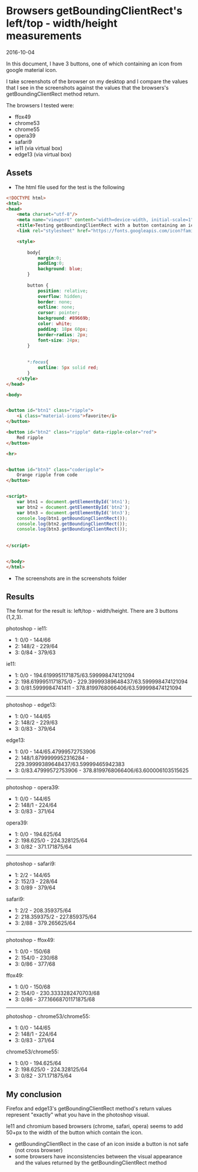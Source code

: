 Browsers getBoundingClientRect's left/top - width/height measurements
===========================================================================
2016-10-04


In this document, I have 3 buttons, one of which containing an icon from google material icon.

I take screenshots of the browser on my desktop and I compare the values that I see
in the screenshots against the values that the browsers's getBoundingClientRect method return.


The browsers I tested were:
- ffox49
- chrome53
- chrome55
- opera39
- safari9
- ie11 (via virtual box)
- edge13 (via virtual box)


Assets
----------

- The html file used for the test is the following

```html
<!DOCTYPE html>
<html>
<head>
	<meta charset="utf-8"/>
	<meta name="viewport" content="width=device-width, initial-scale=1">
	<title>Testing getBoundingClientRect with a button containing an icon</title>
	<link rel="stylesheet" href="https://fonts.googleapis.com/icon?family=Material+Icons">	

	<style>
		
		body{
			margin:0;	
			padding:0;	
			background: blue;
		}
		
		button {
			position: relative; 
			overflow: hidden;
			border: none;
			outline: none;
			cursor: pointer;
			background: #89669b;
			color: white;
			padding: 18px 60px;
			border-radius: 2px;
			font-size: 24px;
		}
		
		
		*:focus{
			outline: 5px solid red;
		}
	</style>
</head>

<body>


<button id="btn1" class="ripple">
	<i class="material-icons">favorite</i>
</button>

<button id="btn2" class="ripple" data-ripple-color="red">
	Red ripple
</button>

<hr>


<button id="btn3" class="coderipple">
	Orange ripple from code
</button>


<script>
	var btn1 = document.getElementById('btn1');
	var btn2 = document.getElementById('btn2');
	var btn3 = document.getElementById('btn3');
	console.log(btn1.getBoundingClientRect());
	console.log(btn2.getBoundingClientRect());
	console.log(btn3.getBoundingClientRect());
	
	
</script>


</body>
</html>
```

- The screenshots are in the screenshots folder





Results
-----------

The format for the result is: left/top - width/height.
There are 3 buttons (1,2,3).



photoshop - ie11:
- 1: 0/0 - 144/66 
- 2: 148/2  - 229/64 
- 3: 0/84 - 379/63

ie11:
- 1: 0/0 - 194.6199951171875/63.599998474121094
- 2: 198.6199951171875/0 - 229.39999389648437/63.599998474121094
- 3: 0/81.5999984741411 - 378.8199768066406/63.599998474121094

----------

photoshop - edge13:
- 1: 0/0 - 144/65
- 2: 148/2  - 229/63
- 3: 0/83 - 379/64


edge13:
- 1: 0/0 - 144/65.47999572753906
- 2: 148/1.8799999952316284 - 229.39999389648437/63.59999465942383
- 3: 0/83.47999572753906 - 378.8199768066406/63.600006103515625


----------

photoshop - opera39:
- 1: 0/0 - 144/65
- 2: 148/1 - 224/64 
- 3: 0/83 - 371/64


opera39:
- 1: 0/0 - 194.625/64
- 2: 198.625/0 - 224.328125/64
- 3: 0/82 - 371.171875/64




----------
photoshop - safari9:
- 1: 2/2 - 144/65
- 2: 152/3 - 228/64 
- 3: 0/89 - 379/64



safari9:
- 1: 2/2 - 208.359375/64
- 2: 218.359375/2 - 227.859375/64
- 3: 2/88 - 379.265625/64



----------
photoshop - ffox49:
- 1: 0/0 - 150/68
- 2: 154/0 - 230/68  
- 3: 0/86 - 377/68


ffox49:
- 1: 0/0 - 150/68
- 2: 154/0 - 230.3333282470703/68
- 3: 0/86 - 377.16668701171875/68


----------

photoshop - chrome53/chrome55:
- 1: 0/0 - 144/65  
- 2: 148/1  - 224/64  
- 3: 0/83 - 371/64


chrome53/chrome55:
- 1: 0/0 - 194.625/64
- 2: 198.625/0 - 224.328125/64
- 3: 0/82 - 371.171875/64





My conclusion
-----------------

Firefox and edge13's getBoundingClientRect method's return values represent "exactly" what you have in the photoshop visual.

Ie11 and chromium based browsers (chrome, safari, opera) seems to add 50+px to the width of the button which contain the icon.

- getBoundingClientRect in the case of an icon inside a button is not safe (not cross browser)
- some browsers have inconsistencies between the visual appearance and the values returned by the getBoundingClientRect method



  

